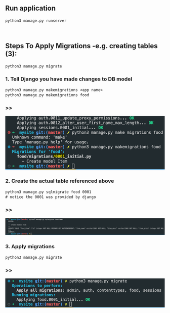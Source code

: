 ## Run application
    python3 manage.py runserver

<br/>

## Steps To Apply Migrations -e.g. creating tables (3):
    python3 manage.py migrate

### 1. Tell Django you have made changes to DB model
    python3 manage.py makemigrations <app name>
    python3 manage.py makemigrations food
### >>
![](0001.png)


### 2. Create the actual table referenced above
    python3 manage.py sqlmigrate food 0001 
    # notice the 0001 was provided by django
### >>    
![](successful_table_creation.png)


### 3. Apply migrations
    python3 manage.py migrate
### >>
![](last_step.png)



